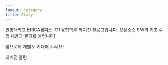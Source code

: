```yaml
---
layout: category
title: Story
---
```

한양대학교 ERICA캠퍼스 ICT융합학부 최미진 블로그입니다.
오픈소스 SW의 기초 수업 내용과 결과를 올립니다!

앞으로의 개발도 기대해 주세요!

최미진 올림
